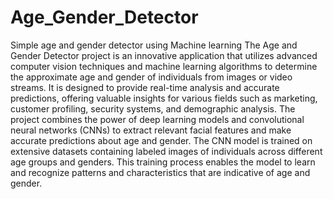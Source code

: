 # Age_Gender_Detector

Simple age and gender detector using Machine learning
The Age and Gender Detector project is an innovative application that utilizes advanced computer vision techniques and machine learning algorithms to determine the approximate age and gender of individuals from images or video streams. It is designed to provide real-time analysis and accurate predictions, offering valuable insights for various fields such as marketing, customer profiling, security systems, and demographic analysis.
The project combines the power of deep learning models and convolutional neural networks (CNNs) to extract relevant facial features and make accurate predictions about age and gender. The CNN model is trained on extensive datasets containing labeled images of individuals across different age groups and genders. This training process enables the model to learn and recognize patterns and characteristics that are indicative of age and gender.
